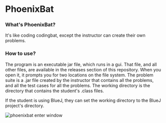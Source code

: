 # PhoenixBat

### What's PhoenixBat?
It's like coding codingbat, except the instructor can create their own problems.

### How to use?
The program is an executable jar file, which runs in a gui. That file, and all other files, are available in the releases section of this repository. When you open it, it prompts you for two locations on the file system. The problem suite is a .jar file created by the instructor that contains all the problems, and all the test cases for all the problems. The working directory is the directory that contains the student's .class files.

If the student is using BlueJ, they can set the working directory to the BlueJ project's directory.

![phoenixbat enter window](https://imgur.com/download/ybnqw5f)